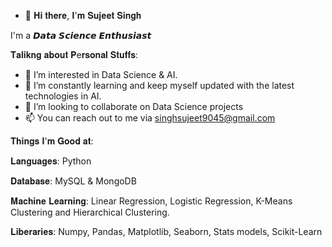 - 👋 𝐇𝐢 𝐭𝐡𝐞𝐫𝐞, 𝐈'𝐦 𝐒𝐮𝐣𝐞𝐞𝐭 𝐒𝐢𝐧𝐠𝐡

I'm a 𝘿𝙖𝙩𝙖 𝙎𝙘𝙞𝙚𝙣𝙘𝙚 𝙀𝙣𝙩𝙝𝙪𝙨𝙞𝙖𝙨𝙩

𝐓𝐚𝐥𝐢𝐤𝐧𝐠 𝐚𝐛𝐨𝐮𝐭 𝐏e𝐫𝐬𝐨𝐧𝐚𝐥 𝐒𝐭𝐮𝐟𝐟𝐬:

- 👀 I’m interested in Data Science & AI.
- 🌱 I’m constantly learning and keep myself updated with the latest technologies in AI.
- 💞️ I’m looking to collaborate on Data Science projects
- 📫 You can reach out to me via singhsujeet9045@gmail.com

𝐓𝐡𝐢𝐧𝐠𝐬 𝐈'𝐦 𝐆𝐨𝐨𝐝 𝐚𝐭:


𝐋𝐚𝐧𝐠𝐮𝐚𝐠𝐞𝐬: Python



𝐃𝐚𝐭𝐚𝐛𝐚𝐬𝐞: MySQL & MongoDB



𝐌𝐚𝐜𝐡𝐢𝐧𝐞 𝐋𝐞𝐚𝐫𝐧𝐢𝐧𝐠: Linear Regression, Logistic Regression, K-Means Clustering and Hierarchical Clustering.



𝐋𝐢𝐛𝐞𝐫𝐚𝐫𝐢𝐞𝐬: Numpy, Pandas, Matplotlib, Seaborn, Stats models, Scikit-Learn
